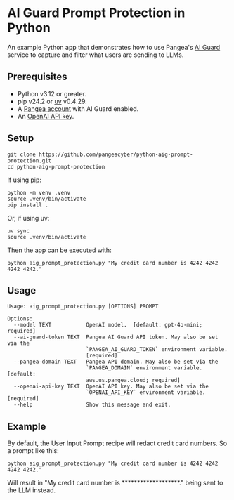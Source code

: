 # AI Guard Prompt Protection in Python

An example Python app that demonstrates how to use Pangea's [AI Guard][] service
to capture and filter what users are sending to LLMs.

## Prerequisites

- Python v3.12 or greater.
- pip v24.2 or [uv][] v0.4.29.
- A [Pangea account][Pangea signup] with AI Guard enabled.
- An [OpenAI API key][OpenAI API keys].

## Setup

```shell
git clone https://github.com/pangeacyber/python-aig-prompt-protection.git
cd python-aig-prompt-protection
```

If using pip:

```shell
python -m venv .venv
source .venv/bin/activate
pip install .
```

Or, if using uv:

```shell
uv sync
source .venv/bin/activate
```

Then the app can be executed with:

```shell
python aig_prompt_protection.py "My credit card number is 4242 4242 4242 4242."
```

## Usage

```
Usage: aig_prompt_protection.py [OPTIONS] PROMPT

Options:
  --model TEXT           OpenAI model.  [default: gpt-4o-mini; required]
  --ai-guard-token TEXT  Pangea AI Guard API token. May also be set via the
                         `PANGEA_AI_GUARD_TOKEN` environment variable.
                         [required]
  --pangea-domain TEXT   Pangea API domain. May also be set via the
                         `PANGEA_DOMAIN` environment variable.  [default:
                         aws.us.pangea.cloud; required]
  --openai-api-key TEXT  OpenAI API key. May also be set via the
                         `OPENAI_API_KEY` environment variable.  [required]
  --help                 Show this message and exit.
```

## Example

By default, the User Input Prompt recipe will redact credit card numbers. So a
prompt like this:

```shell
python aig_prompt_protection.py "My credit card number is 4242 4242 4242 4242."
```

Will result in "My credit card number is \*\*\*\*\*\*\*\*\*\*\*\*\*\*\*\*\*\*\*."
being sent to the LLM instead.

[AI Guard]: https://pangea.cloud/docs/ai-guard/
[Pangea signup]: https://pangea.cloud/signup
[OpenAI API keys]: https://platform.openai.com/api-keys
[uv]: https://docs.astral.sh/uv/
